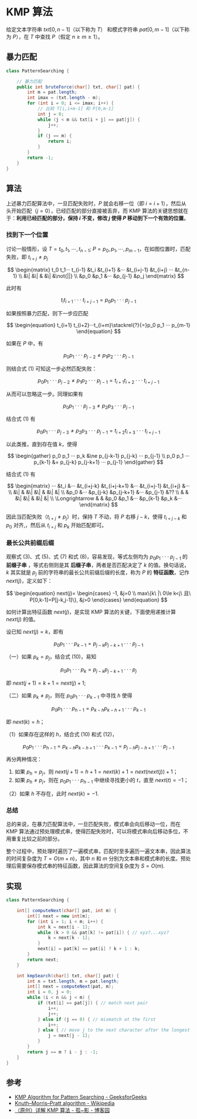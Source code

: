 # KMP 算法

给定文本字符串 $txt[0,n-1]$（以下称为 $T$） 和模式字符串 $pat[0,m-1]$（以下称为 $P$），在 $T$ 中查找 $P$（假定 $n\ge m\ge 1$）。

## 暴力匹配

```java
class PatternSearching {

    // 暴力匹配
    public int bruteForce(char[] txt, char[] pat) {
        int m = pat.length;
        int imax = (txt.length - m);
        for (int i = 0; i <= imax; i++) {
            // 比较 T[i,i+m-1] 和 P[0,m-1]
            int j = 0;
            while (j < m && txt[i + j] == pat[j]) {
                j++;
            }
            if (j == m) {
                return i;
            }
        }
        return -1;
    }
}
```

## 算法

上述暴力匹配算法中，一旦匹配失败时，$P$ 就会右移一位（即 $i=i+1$），然后从头开始匹配（$j=0$），已经匹配的部分直接被丢弃，而 KMP 算法的关键思想就在于：**利用已经匹配的部分，保持 $i$ 不变，修改 $j$ 使得 $P$ 移动到下一个有效的位置**。

### 找到下一个位置

讨论一般情形，设 $T=t_0,t_1,\cdots,t_{n-1};\ P=p_0,p_1,\cdots,p_{m-1}$，在如图位置时，匹配失败，即 $t_{i+j}\ne p_j$

$$
\begin{matrix}
    t_0 t_1··· t_{i-1} &t_i &t_{i+1} &··· &t_{i+j-1} &t_{i+j} ··· &t_{n-1} \\
    &\| &\| & &\| &\not{||} \\
    &p_0 &p_1 &··· &p_{j-1} &p_j
\end{matrix}
$$

此时有

$$
\begin{equation}
    t_i t_{i+1} ··· t_{i+j-1}=p_0 p_1 ··· p_{j-1}
\end{equation}
$$

如果按照暴力匹配，则下一步应匹配

$$
\begin{equation}
    t_{i+1} t_{i+2}···t_{i+m}\stackrel{?}{=}p_0 p_1 ··· p_{m-1}
\end{equation}
$$

如果在 $P$ 中，有

$$
\begin{equation}
    p_0 p_1 ··· p_{j-2}\ne p_1 p_2 ··· p_{j-1}
\end{equation}
$$

则结合式 $(1)$ 可知这一步必然匹配失败：

$$
\begin{equation}
   p_0 p_1 ··· p_{j-2}\ne p_1 p_2 ··· p_{j-1}=t_{i+1} t_{i+2} ··· t_{i+j-1}
\end{equation}
$$

从而可以忽略这一步。同理如果有

$$
\begin{equation}
    p_0 p_1 ··· p_{j-3} \ne p_2 p_3 ··· p_{j-1}
\end{equation}
$$

结合式 $(1)$ 有

$$
\begin{equation}
    p_0 p_1 ··· p_{j-3} \ne p_2 p_3 ··· p_{j-1} = t_{i+2} t_{i+3} ··· t_{i+j-1}
\end{equation}
$$

以此类推，直到存在值 $k$，使得

$$
\begin{gather}
    p_0 p_1 ··· p_k &\ne p_{j-k-1} p_{j-k} ··· p_{j-1} \\
    p_0 p_1 ··· p_{k-1} &= p_{j-k} p_{j-k+1} ··· p_{j-1}
\end{gather}
$$

结合式 $(1)$ 有

$$
\begin{matrix}
    ··· &t_i &··· &t_{i+j-k} &t_{i+j-k+1} &··· &t_{i+j-1} &t_{i+j} &··· \\
    &\| & &\| &\| & &\| &| \\
    &p_0 &··· &p_{j-k} &p_{j-k+1} &··· &p_{j-1} &?? \\
    & & &\| &\| & &\| &| \\
    \Longrightarrow & & &p_0 &p_1 &··· &p_{k-1} &p_k &···
\end{matrix}
$$

因此当匹配失败（$t_{i+j} \ne p_j$）时，保持 $T$ 不动，将 $P$ 右移 $j-k$，使得 $t_{i+j-k}$ 和 $p_0$ 对齐,，然后从 $t_{i+j}$ 和 $p_k$ 开始匹配即可。

### 最长公共前缀后缀

观察式 $(3)$、式 $(5)$、式 $(7)$ 和式 $(8)$，容易发现，等式左侧均为 $p_0 p_1 ··· p_{j-1}$ 的 **前缀子串** ，等式右侧则是其 **后缀子串**，两者是否匹配决定了 $k$ 的值。换句话说，$k$ 其实就是 $p_j$ 前的字符串的最长公共前缀后缀的长度，称为 $P$ 的 **特征函数**，记作 $next(j)$，定义如下：

$$
\begin{equation}
    next(j)=
    \begin{cases}
        -1, &j=0 \\
        max\{k\ |\ 0\le k<j\ 且\ P[0,k-1]=P[j-k,j-1]\}, &j>0
    \end{cases}
\end{equation}
$$

如何计算出特征函数 $next(j)$，是实现 KMP 算法的关键，下面使用递推计算 $next(j)$ 的值。

设已知 $next(j)=k$，即有

$$
\begin{equation}
    p_0 p_1 ··· p_{k-1} = p_{j-k} p_{j-k+1} ··· p_{j-1}
\end{equation}
$$

（一）如果 $p_k=p_j$，结合式 $(10)$，易知

$$
\begin{equation}
    p_0 p_1 ··· p_{k} = p_{j-k} p_{j-k+1} ··· p_{j}
\end{equation}
$$

即 $next(j+1)=k+1=next(j)+1$;

（二）如果 $p_k \ne p_j$，则在 $p_0 p_1 ··· p_{k-1}$ 中寻找 $h$ 使得

$$
\begin{equation}
    p_0 p_1 ··· p_{h-1} = p_{k-h} p_{k-h+1} ··· p_{k-1}
\end{equation}
$$

即 $next(k)=h$；

（1）如果存在这样的 $h$，结合式 $(10)$ 和式 $(12)$，

$$
\begin{equation}
    p_0 p_1 ··· p_{h-1} = p_{k-h} p_{k-h+1} ··· p_{k-1} = p_{j-h} p_{j-h+1} ··· p_{j-1}
\end{equation}
$$

再分两种情况：

1. 如果 $p_h=p_j$，则 $next(j+1)=h+1=next(k)+1=next(next(j))+1$；
2. 如果 $p_h \ne p_j$，则在 $p_0 p_1 ··· p_{h-1}$ 中继续寻找更小的 $t$，直至 $next(t)=-1$；

（2）如果 $h$ 不存在，此时 $next(k)=-1$.

### 总结

总的来说，在暴力匹配算法中，一旦匹配失败，模式串会向后移动一位，而在 KMP 算法通过预处理模式串，使得匹配失败时，可以将模式串向后移动多位，不用重复比较之前的部分。

整个过程中，预处理时遍历了一遍模式串，匹配时至多遍历一遍文本串，因此算法的时间复杂度为 $T=O(m+n)$，其中 $n$ 和 $m$ 分别为文本串和模式串的长度。预处理后需要保存模式串的特征函数，因此算法的空间复杂度为 $S=O(m)$.

## 实现

```java
class PatternSearching {

    int[] computeNext(char[] pat, int m) {
        int[] next = new int[m];
        for (int i = 1; i < m; i++) {
            int k = next[i - 1];
            while (k > 0 && pat[k] != pat[i]) { // xyz?...xyz?
                k = next[k - 1];
            }
            next[i] = pat[k] == pat[i] ? k + 1 : k;
        }
        return next;
    }

    int kmpSearch(char[] txt, char[] pat) {
        int n = txt.length, m = pat.length;
        int[] next = computeNext(pat, m);
        int i = 0, j = 0;
        while (i < n && j < m) {
            if (txt[i] == pat[j]) { // match next pair
                i++;
                j++;
            } else if (j == 0) { // mismatch at the first
                i++;
            } else { // move j to the next character after the longest common prefix-suffix
                j = next[j - 1];
            }
        }
        return j == m ? i - j : -1;
    }
}
```

## 参考

- [KMP Algorithm for Pattern Searching - GeeksforGeeks](https://www.geeksforgeeks.org/kmp-algorithm-for-pattern-searching/)
- [Knuth–Morris–Pratt algorithm - Wikipedia](https://en.wikipedia.org/wiki/Knuth%E2%80%93Morris%E2%80%93Pratt_algorithm)
- [（原创）详解 KMP 算法 - 孤~影 - 博客园](https://www.cnblogs.com/yjiyjige/p/3263858.html)

